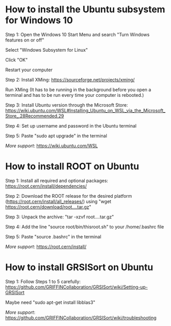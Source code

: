 # How to install the Ubuntu subsystem for Windows	10
Step 1:	Open the Windows 10 Start Menu and search "Turn Windows features on or off"

Select "Windows Subsystem for Linux"
 
Click "OK"
  
Restart your computer

Step 2:	Install XMing: https://sourceforge.net/projects/xming/

Run XMing (It has to be running in the background before you open a terminal and has to be run every time your computer is rebooted.)

Step 3:	Install Ubuntu version through the Microsoft Store: https://wiki.ubuntu.com/WSL#Installing_Ubuntu_on_WSL_via_the_Microsoft_Store_.28Recommended.29

Step 4:	Set up username and password in the Ubuntu terminal

Step 5:	Paste "sudo apt upgrade" in the terminal

*More support*:	https://wiki.ubuntu.com/WSL


# How to install ROOT on Ubuntu	
Step 1:	Install all required and optional packages: https://root.cern/install/dependencies/

Step 2:	Download the ROOT release for the desired platform (https://root.cern/install/all_releases/) using "wget https://root.cern/download/root....tar.gz"

Step 3:	Unpack the archive: "tar -xzvf root....tar.gz"

Step 4:	Add the line "source root/bin/thisroot.sh" to your /home/.bashrc file

Step 5:	Paste "source .bashrc" in the terminal

*More support*:	https://root.cern/install/


# How to install GRSISort on Ubuntu	
Step 1:	Follow Steps 1 to 5 carefully: https://github.com/GRIFFINCollaboration/GRSISort/wiki/Setting-up-GRSISort

Maybe need "sudo apt-get install libblas3"	

*More support*: https://github.com/GRIFFINCollaboration/GRSISort/wiki/troubleshooting

